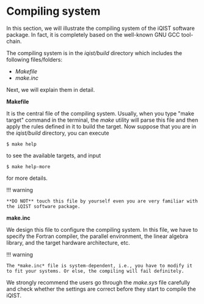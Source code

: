 # Compiling system

In this section, we will illustrate the compiling system of the iQIST software package. In fact, it is completely based on the well-known GNU GCC tool-chain.

The compiling system is in the *iqist/build* directory which includes the following files/folders:

* *Makefile*
* *make.inc*

Next, we will explain them in detail.

**Makefile**

It is the central file of the compiling system. Usually, when you type "make target" command in the terminal, the *make* utility will parse this file and then apply the rules defined in it to build the target. Now suppose that you are in the *iqist/build* directory, you can execute

```
$ make help
```

to see the available targets, and input

```
$ make help-more
```

for more details.

!!! warning

    **DO NOT** touch this file by yourself even you are very familiar with the iQIST software package.

**make.inc**

We design this file to configure the compiling system. In this file, we have to specify the Fortran compiler, the parallel environment, the linear algebra library, and the target hardware architecture, etc.

!!! warning

    The *make.inc* file is system-dependent, i.e., you have to modify it to fit your systems. Or else, the compiling will fail definitely.

We strongly recommend the users go through the *make.sys* file carefully and check whether the settings are correct before they start to compile the iQIST.
